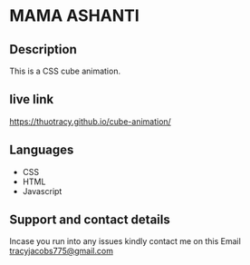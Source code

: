 # MAMA ASHANTI

## Description

This is a CSS cube animation.

## live link
https://thuotracy.github.io/cube-animation/

##  Languages 
* CSS
* HTML 
* Javascript

## Support and contact details

Incase you run into any issues kindly contact me on this Email tracyjacobs775@gmail.com